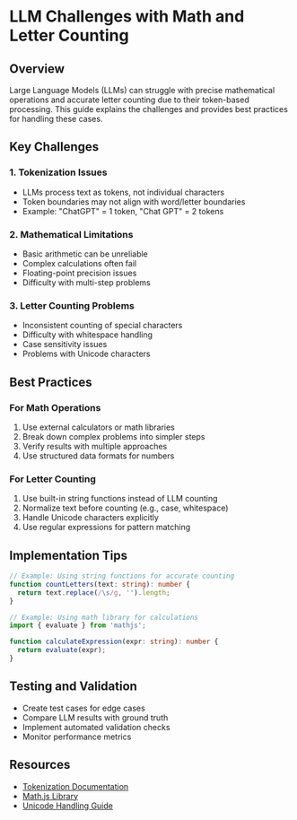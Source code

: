 # LLM Challenges with Math and Letter Counting

## Overview
Large Language Models (LLMs) can struggle with precise mathematical operations and accurate letter counting due to their token-based processing. This guide explains the challenges and provides best practices for handling these cases.

## Key Challenges

### 1. Tokenization Issues
- LLMs process text as tokens, not individual characters
- Token boundaries may not align with word/letter boundaries
- Example: "ChatGPT" = 1 token, "Chat GPT" = 2 tokens

### 2. Mathematical Limitations
- Basic arithmetic can be unreliable
- Complex calculations often fail
- Floating-point precision issues
- Difficulty with multi-step problems

### 3. Letter Counting Problems
- Inconsistent counting of special characters
- Difficulty with whitespace handling
- Case sensitivity issues
- Problems with Unicode characters

## Best Practices

### For Math Operations
1. Use external calculators or math libraries
2. Break down complex problems into simpler steps
3. Verify results with multiple approaches
4. Use structured data formats for numbers

### For Letter Counting
1. Use built-in string functions instead of LLM counting
2. Normalize text before counting (e.g., case, whitespace)
3. Handle Unicode characters explicitly
4. Use regular expressions for pattern matching

## Implementation Tips

```typescript
// Example: Using string functions for accurate counting
function countLetters(text: string): number {
  return text.replace(/\s/g, '').length;
}

// Example: Using math library for calculations
import { evaluate } from 'mathjs';

function calculateExpression(expr: string): number {
  return evaluate(expr);
}
```

## Testing and Validation
- Create test cases for edge cases
- Compare LLM results with ground truth
- Implement automated validation checks
- Monitor performance metrics

## Resources
- [Tokenization Documentation](https://platform.openai.com/tokenizer)
- [Math.js Library](https://mathjs.org/)
- [Unicode Handling Guide](https://unicode.org/standard/standard.html)
